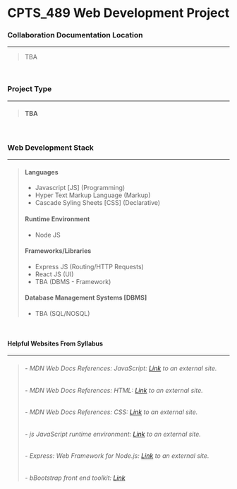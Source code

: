 # CPTS_489 Web Development Project

### Collaboration Documentation Location
---
> TBA

<br>

### Project Type
---
>#### TBA

<br>

### Web Development Stack
---
> #### Languages
> - Javascript [JS] (Programming)
> - Hyper Text Markup Language (Markup)
> - Cascade Syling Sheets [CSS] (Declarative)
> #### Runtime Environment
> - Node JS
> #### Frameworks/Libraries
> - Express JS (Routing/HTTP Requests)
> - React JS (UI)
> - TBA (DBMS - Framework)
> #### Database Management Systems [DBMS]
> - TBA (SQL/NOSQL)

<br>

#### Helpful Websites From Syllabus
---
> ###### - MDN Web Docs References: JavaScript: [Link](https://developer.mozilla.org/en-US/docs/Web/JavaScriptLinks) to an external site.
> ###### - MDN Web Docs References: HTML: [Link](https://developer.mozilla.org/en-US/docs/Web/HTMLLinks) to an external site.
> ###### - MDN Web Docs References: CSS: [Link](https://developer.mozilla.org/en-US/docs/Web/CSSLinks) to an external site.
> ###### - js JavaScript runtime environment: [Link](https://nodejs.org/en/docsLinks) to an external site.
> ###### - Express: Web Framework for Node.js: [Link](https://expressjs.com/en/4x/api.htmlLinks) to an external site.
> ###### - bBootstrap front end toolkit: [Link](https://getbootstrap.com/docs/5.2/getting-started/introduction)

